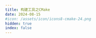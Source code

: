```yaml
---
title: 构建工具之CMake
date: 2024-08-15
#icon: /assets/icon/icons8-cmake-24.png
hidden: true
index: false
---
```


<Catalog />